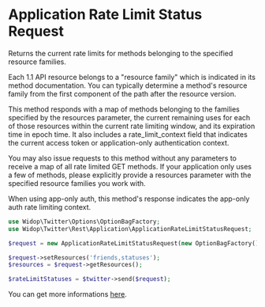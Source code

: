 # Application Rate Limit Status Request

Returns the current rate limits for methods belonging to the specified resource families.

Each 1.1 API resource belongs to a "resource family" which is indicated in its method documentation. You can typically
determine a method's resource family from the first component of the path after the resource version.

This method responds with a map of methods belonging to the families specified by the resources parameter, the current
remaining uses for each of those resources within the current rate limiting window, and its expiration time in epoch
time. It also includes a rate_limit_context field that indicates the current access token or application-only
authentication context.

You may also issue requests to this method without any parameters to receive a map of all rate limited GET methods. If
your application only uses a few of methods, please explicitly provide a resources parameter with the specified resource
families you work with.

When using app-only auth, this method's response indicates the app-only auth rate limiting context.

``` php
use Widop\Twitter\Options\OptionBagFactory;
use Widop\Twitter\Rest\Application\ApplicationRateLimitStatusRequest;

$request = new ApplicationRateLimitStatusRequest(new OptionBagFactory());

$request->setResources('friends,statuses');
$resources = $request->getResources();

$rateLimitStatuses = $twitter->send($request);
```

You can get more informations [here](https://dev.twitter.com/docs/api/1.1/get/application/rate_limit_status).
